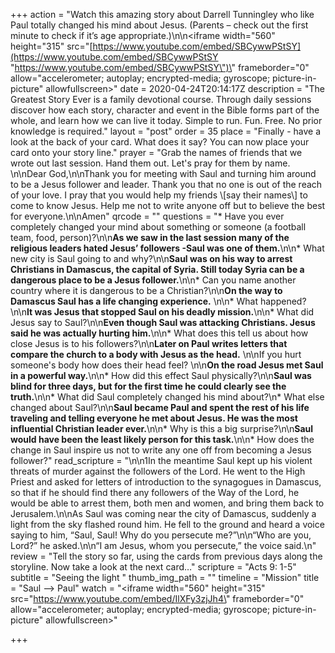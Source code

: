 +++
action = "Watch this amazing story about Darrell Tunningley who like Paul totally changed his mind about Jesus. (Parents – check out the first minute to check if it’s age appropriate.)\n\n<iframe width=\"560\" height=\"315\" src=\"[https://www.youtube.com/embed/SBCywwPStSY](https://www.youtube.com/embed/SBCywwPStSY \"https://www.youtube.com/embed/SBCywwPStSY\")\" frameborder=\"0\" allow=\"accelerometer; autoplay; encrypted-media; gyroscope; picture-in-picture\" allowfullscreen></iframe>"
date = 2020-04-24T20:14:17Z
description = "The Greatest Story Ever is a family devotional course.  Through daily sessions discover how each story, character and event in the Bible forms part of the whole, and learn how we can live it today. Simple to run. Fun. Free. No prior knowledge is required."
layout = "post"
order = 35
place = "Finally - have a look at the back of your card. What does it say? You can now place your card onto your story line."
prayer = "Grab the names of friends that we wrote out last session. Hand them out. Let's pray for them by name. \n\nDear God,\n\nThank you for meeting with Saul and turning him around to be a Jesus follower and leader. Thank you that no one is out of the reach of your love.  I pray that you would help my friends \\[say their names\\] to come to know Jesus. Help me not to write anyone off but to believe the best for everyone.\n\nAmen"
qrcode = ""
questions = "* Have you ever completely changed your mind about something or someone (a football team, food, person)?\n\n**As we saw in the last session many of the religious leaders hated Jesus’ followers -Saul was one of them.**\n\n* What new city is Saul going to and why?\n\n**Saul was on his way to arrest Christians in Damascus, the capital of Syria. Still today Syria can be a dangerous place to be a Jesus follower.**\n\n* Can you name another country where it is dangerous to be a Christian?\n\n**On the way to Damascus Saul has a life changing experience.** \n\n* What happened?\n\n**It was Jesus that stopped Saul on his deadly mission.**\n\n* What did Jesus say to Saul?\n\n**Even though Saul was attacking Christians. Jesus said he was actually hurting him.**\n\n* What does this tell us about how close Jesus is to his followers?\n\n**Later on Paul writes letters that compare the church to a body with Jesus as the head.** \n\nIf you hurt someone's body how does their head feel? \n\n**On the road Jesus met Saul in a powerful way.**\n\n* How did this effect Saul physically?\n\n**Saul was blind for three days, but for the first time he could clearly see the truth.**\n\n* What did Saul completely changed his mind about?\n* What else changed about Saul?\n\n**Saul became Paul and spent the rest of his life traveling and telling everyone he met about Jesus. He was the most influential Christian leader ever.**\n\n* Why is this a big surprise?\n\n**Saul would have been the least likely person for this task.**\n\n* How does the change in Saul inspire us not to write any one off from becoming a Jesus follower?"
read_scripture = "\n\n1In the meantime Saul kept up his violent threats of murder against the followers of the Lord.  He went to the High Priest and asked for letters of introduction to the synagogues in Damascus, so that if he should find there any followers of the Way of the Lord, he would be able to arrest them, both men and women, and bring them back to Jerusalem.\n\nAs Saul was coming near the city of Damascus, suddenly a light from the sky flashed round him. He fell to the ground and heard a voice saying to him, “Saul, Saul! Why do you persecute me?”\n\n“Who are you, Lord?” he asked.\n\n“I am Jesus, whom you persecute,” the voice said.\n"
review = "Tell the story so far, using the cards from previous days along the storyline.   Now take a look at the next card…"
scripture = "Acts 9: 1-5"
subtitle = "Seeing the light "
thumb_img_path = ""
timeline = "Mission"
title = "Saul --> Paul"
watch = "<iframe width=\"560\" height=\"315\" src=\"https://www.youtube.com/embed/IlXFy3zjJh4\" frameborder=\"0\" allow=\"accelerometer; autoplay; encrypted-media; gyroscope; picture-in-picture\" allowfullscreen></iframe>"

+++
